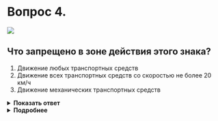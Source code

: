 # Вопрос 4.

![](https://s.drom.ru/i24227/pdd/tickets/2016/1542608239.jpg)

## Что запрещено в зоне действия этого знака?

1. Движение любых транспортных средств
2. Движение всех транспортных средств со скоростью не более 20 км/ч
3. Движение механических транспортных средств

<details>
<summary><b>Показать ответ</b></summary>
Правильный ответ: 3
</details>
<details>
<summary><b>Подробнее</b></summary>
Знак 5.33 «Пешеходная зона» обозначает место, с которого начинается территория (участок дороги), на которой разрешено движение только пешеходов и приравненных к ним лиц (это передвигающиеся в инвалидных колясках без двигателя, ведущие велосипед, мопед, мотоцикл, везущие санки, тележку, детскую и инвалидную коляску), а также велосипедистов и лицам, использующим для передвижения СИМ в случаях, установленных в пунктах 24.2, 24.3, 24.4 и 24.6 ПДД. Въезд в обозначенную зону и соответственно движение в ней любых механических транспортных средств запрещено.
("Дорожные знаки", термин "Пешеход" п. 1.2 ПДД)
</details>